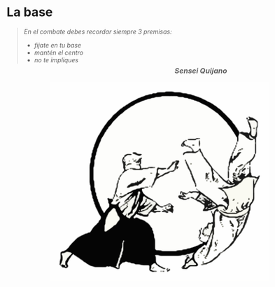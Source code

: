 # La base

><i> En el combate debes recordar siempre 3 premisas: 
> - fijate en tu base
> - mantén el centro
> - no te impliques</i>
> _<h3 style="float:right">Sensei Quijano</h3>_

<img src="https://github.com/rafinskipg/introductioncanvas/raw/master/img/teory/chapter_1/aikido.jpg" style="width:500px; margin-left: 100px">